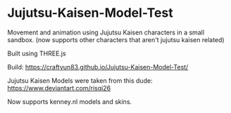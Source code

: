 # Jujutsu-Kaisen-Model-Test
Movement and animation using Jujutsu Kaisen characters in a small sandbox. (now supports other characters that aren't jujutsu kaisen related)

Built using THREE.js

Build: https://craftyun83.github.io/Jujutsu-Kaisen-Model-Test/

Jujutsu Kaisen Models were taken from this dude: https://www.deviantart.com/risqi26

Now supports kenney.nl models and skins.
